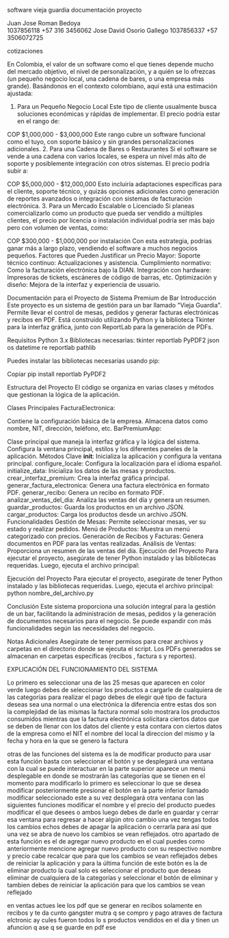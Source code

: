 





 
software vieja guardia documentación proyecto
 
Juan Jose Roman Bedoya  
1037856118
					+57 316 3456062
Jose David Osorio Gallego
1037856337
+57 3506072725











cotizaciones 

En Colombia, el valor de un software como el que tienes depende mucho del mercado objetivo, el nivel de personalización, y a quién se lo ofrezcas (un pequeño negocio local, una cadena de bares, o una empresa más grande). Basándonos en el contexto colombiano, aquí está una estimación ajustada:

1. Para un Pequeño Negocio Local
Este tipo de cliente usualmente busca soluciones económicas y rápidas de implementar. El precio podría estar en el rango de:

COP $1,000,000 - $3,000,000
Este rango cubre un software funcional como el tuyo, con soporte básico y sin grandes personalizaciones adicionales.
2. Para una Cadena de Bares o Restaurantes
Si el software se vende a una cadena con varios locales, se espera un nivel más alto de soporte y posiblemente integración con otros sistemas. El precio podría subir a:

COP $5,000,000 - $12,000,000
Esto incluiría adaptaciones específicas para el cliente, soporte técnico, y quizás opciones adicionales como generación de reportes avanzados o integración con sistemas de facturación electrónica.
3. Para un Mercado Escalable o Licenciado
Si planeas comercializarlo como un producto que pueda ser vendido a múltiples clientes, el precio por licencia o instalación individual podría ser más bajo pero con volumen de ventas, como:

COP $300,000 - $1,000,000 por instalación
Con esta estrategia, podrías ganar más a largo plazo, vendiendo el software a muchos negocios pequeños.
Factores que Pueden Justificar un Precio Mayor:
Soporte técnico continuo: Actualizaciones y asistencia.
Cumplimiento normativo: Como la facturación electrónica bajo la DIAN.
Integración con hardware: Impresoras de tickets, escáneres de código de barras, etc.
Optimización y diseño: Mejora de la interfaz y experiencia de usuario.












Documentación para el Proyecto de Sistema Premium de Bar
Introducción
Este proyecto es un sistema de gestión para un bar llamado "Vieja Guardia". Permite llevar el control de mesas, pedidos y generar facturas electrónicas y recibos en PDF. Está construido utilizando Python y la biblioteca Tkinter para la interfaz gráfica, junto con ReportLab para la generación de PDFs.

Requisitos
Python 3.x
Bibliotecas necesarias:
tkinter
reportlab
PyPDF2
json
os
datetime
re
reportlab
pathlib

Puedes instalar las bibliotecas necesarias usando pip:

Copiar
pip install reportlab PyPDF2

Estructura del Proyecto
El código se organiza en varias clases y métodos que gestionan la lógica de la aplicación.

Clases Principales
FacturaElectronica:

Contiene la configuración básica de la empresa.
Almacena datos como nombre, NIT, dirección, teléfono, etc.
BarPremiumApp:

Clase principal que maneja la interfaz gráfica y la lógica del sistema.
Configura la ventana principal, estilos y los diferentes paneles de la aplicación.
Métodos Clave
__init__: Inicializa la aplicación y configura la ventana principal.
configure_locale: Configura la localización para el idioma español.
initialize_data: Inicializa los datos de las mesas y productos.
crear_interfaz_premium: Crea la interfaz gráfica principal.
generar_factura_electronica: Genera una factura electrónica en formato PDF.
generar_recibo: Genera un recibo en formato PDF.
analizar_ventas_del_dia: Analiza las ventas del día y genera un resumen.
guardar_productos: Guarda los productos en un archivo JSON.
cargar_productos: Carga los productos desde un archivo JSON.
Funcionalidades
Gestión de Mesas: Permite seleccionar mesas, ver su estado y realizar pedidos.
Menú de Productos: Muestra un menú categorizado con precios.
Generación de Recibos y Facturas: Genera documentos en PDF para las ventas realizadas.
Análisis de Ventas: Proporciona un resumen de las ventas del día.
Ejecución del Proyecto
Para ejecutar el proyecto, asegúrate de tener Python instalado y las bibliotecas requeridas. Luego, ejecuta el archivo principal:


Ejecución del Proyecto
Para ejecutar el proyecto, asegúrate de tener Python instalado y las bibliotecas requeridas. Luego, ejecuta el archivo principal:
python nombre_del_archivo.py

Conclusión
Este sistema proporciona una solución integral para la gestión de un bar, facilitando la administración de mesas, pedidos y la generación de documentos necesarios para el negocio. Se puede expandir con más funcionalidades según las necesidades del negocio.

Notas Adicionales
Asegúrate de tener permisos para crear archivos y carpetas en el directorio donde se ejecuta el script.
Los PDFs generados se almacenan en carpetas específicas (recibos , factura
s y reportes).








EXPLICACIÓN DEL FUNCIONAMIENTO DEL SISTEMA 

Lo primero es seleccionar una de las 25 mesas que aparecen en color verde luego debes de seleccionar los productos a cargarle de cualquiera de las categorías 
para realizar el pago debes de elegir qué tipo de factura deseas sea una normal o una electrónica la diferencia entre estas dos son la complejidad de las mismas la factura normal solo mostrara los productos consumidos mientras que la factura electrónica solicitara ciertos datos que se deben de llenar con los datos del cliente y esta contara con ciertos datos de la empresa como el NIT el nombre del local la direccion del mismo y la fecha y hora en la que se genero la factura 


otras de las funciones del sistema es  la de modificar producto para usar esta función basta con seleccionar el botón y se desplegará una ventana con la cual se puede interactuar en la parte superior aparece un menú desplegable en donde se mostrarán las categorías que se tienen en el momento para modificarlo lo primero es seleccionar lo que se desea modificar posteriormente presionar el botón en la parte inferior llamado modificar seleccionado este a su vez desplegará otra ventana con las siguientes funciones modificar el nombre y el precio del producto puedes modificar el que desees o ambos luego debes de darle en guardar y cerrar esa ventana para regresar a hacer algún otro cambio una vez tengas todos los cambios echos debes de apagar la aplicación o cerrarla para así que una vez se abra de nuevo los cambios se vean reflejados.
otro apartado de esta función es el de agregar nuevo producto en el cual puedes como anteriormente mencione agregar nuevo producto con su respectivo nombre y  precio cabe recalcar que para que los cambios se vean reflejados debes de reiniciar la aplicación
 y para la última función de este botón es la de eliminar producto la cual solo es seleccionar el producto que deseas eliminar de cualquiera de la categorías y seleccionar el botón de eliminar y tambien debes de reiniciar la aplicación para que los cambios se vean reflejado  

en ventas actues lee los pdf que se generar en recibos solamente en recibos y   te da  cunto gangster   mutra  q  se compro y pago atraves de factura elctronic ay cules fueron todos lo s productos vendidos en el dia  y tinen un afuncion q  ase q  se guarde en pdf ese 
